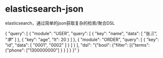 # elasticsearch-json
elasticsearch，通过简单的json获取复杂的检索/聚合DSL

{
  "query": [
    {
      "module": "USER",
      "query": [
        {
          "key": "name",
          "data": [
            "张*三",
            "李*"
          ]
        },
        {
          "key": "age",
          "lt": 20
        }
      ]
    },
    {
      "module": "ORDER",
      "query": [
        {
          "key": "id",
          "data": [
            "0001",
            "0002"
          ]
        }
      ]
    }
  ],
  "dsl": "{\"bool\": {\"filter\": [{\"terms\": {\"phone\": [\"1300000000\"] } } ] } }"
}